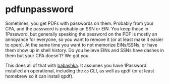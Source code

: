 # pdfunpassword

Sometimes, you get PDFs with passwords on them. Probably from your CPA, and the
password is probably an SSN or EIN. You keep those in 1Password, but generally
speaking the password on the PDF is mostly an annoyance for everyone, so you
want to remove it (or at least make it easier to open). At the same time you
want to not memorize EINs/SSNs, or have them show up in shell history. Do you
believe EINs and SSNs have dashes in them but your CPA doesn't? We got you.

This does all of that with [babashka]. It assumes you have 1Password installed
an operational, including the `op` CLI, as well as qpdf (or at least homebrew so
it can install qpdf).

[babashka]: https://babashka.org/

